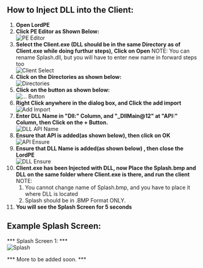 ## How to Inject DLL into the Client:
1. **Open LordPE**
2. **Click PE Editor as Shown Below:** <br />
![PE Editor](https://github.com/dastgir/Scripts/raw/master/DLL/Splash/img/1.png)
3. **Select the Client.exe (DLL should be in the same Directory as of Client.exe while doing furthur steps), Click on Open**
NOTE: You can rename Splash.dll, but you will have to enter new name in forward steps too <br />
![Client Select](https://github.com/dastgir/Scripts/raw/master/DLL/Splash/img/2.png)
4. **Click on the Directories as shown below:** <br />
![Directories](https://github.com/dastgir/Scripts/raw/master/DLL/Splash/img/3.png)
5. **Click on the button as shown below:** <br />
![... Button](https://github.com/dastgir/Scripts/raw/master/DLL/Splash/img/4.png)
6. **Right Click anywhere in the dialog box, and Click the add import**<br />
![Add Import](https://github.com/dastgir/Scripts/raw/master/DLL/Splash/img/5.png)
7. **Enter DLL Name in "Dll:" Column, and "_DllMain@12" at "API:" Column, then Click on the + Button.** <br />
![DLL API Name](https://github.com/dastgir/Scripts/raw/master/DLL/Splash/img/6.png)
8. **Ensure that API is added(as shown below), then click on OK** <br />
![API Ensure](https://github.com/dastgir/Scripts/raw/master/DLL/Splash/img/7.png)
9. **Ensure that DLL Name is added(as shown below) , then close the LordPE** <br />
![DLL Ensure](https://github.com/dastgir/Scripts/raw/master/DLL/Splash/img/8.png)
10. **Client.exe has been Injected with DLL, now Place the Splash.bmp and DLL on the same folder where Client.exe is there, and run the client**
NOTE:
	1) You cannot change name of Splash.bmp, and you have to place it where DLL is located
	2) Splash should be in .BMP Format ONLY.
11. **You will see the Splash Screen for 5 seconds**

## Example Splash Screen:
*** Splash Screen 1: *** <br />
![Splash](https://github.com/dastgir/Scripts/raw/master/DLL/Splash/Splash_Examples/Splash.bmp)

*** More to be added soon. ***